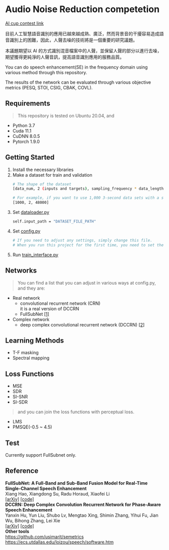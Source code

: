 # Audio Noise Reduction competetion
[AI cup contest link](https://aidea-web.tw/topic/8d381596-ee9d-45d5-b779-188909ccb0c8?lang=en)

目前人工智慧語音識別的應用已越來越成熟、廣泛，然而背景音的干擾容易造成語音識別上的困難，因此，人聲去噪的技術將是一個重要的研究議題。

本議題期望以 AI 的方式識別混音檔案中的人聲，並保留人聲的部分以進行去噪，期望獲得更純淨的人聲音訊，提高語音識別應用的服務品質。

You can do speech enhancement(SE) in the frequency domain using various method through this repository.
  
The results of the network can be evaluated through various objective metrics (PESQ, STOI, CSIG, CBAK, COVL).

## Requirements
> This repository is tested on Ubuntu 20.04, and
* Python 3.7
* Cuda 11.1
* CuDNN 8.0.5
* Pytorch 1.9.0

## Getting Started   
1. Install the necessary libraries 
2. Make a dataset for train and validation
   ```sh
   # The shape of the dataset
   [data_num, 2 (inputs and targets), sampling_frequency * data_length]   
   
   # For example, if you want to use 1,000 3-second data sets with a sampling frequency of 16k, the shape is,   
   [1000, 2, 48000]
   ```
4. Set [dataloader.py](https://github.com/seorim0/Speech_enhancement_for_you/blob/main/dataloader.py)
   ```sh
   self.input_path = "DATASET_FILE_PATH"
   ```
5. Set [config.py](https://github.com/seorim0/Speech_enhancement_for_you/blob/main/config.py)
   ```sh
   # If you need to adjust any settings, simply change this file.   
   # When you run this project for the first time, you need to set the path where the model and logs will be saved. 
   ```
6. Run [train_interface.py](https://github.com/seorim0/Speech_enhancement_for_you/blob/main/train_interface.py)


<!-- NETWORKS -->
## Networks   
> You can find a list that you can adjust in various ways at config.py, and they are:   
* Real network   
   - convolutional recurrent network (CRN)   
   it is a real version of DCCRN   
   - FullSubNet [[1]](https://arxiv.org/abs/2010.15508)  
* Complex network   
   - deep complex convolutional recurrent network (DCCRN) [[2]](https://arxiv.org/abs/2008.00264)  

<!-- LEARNING METHODS -->
## Learning Methods
* T-F masking
* Spectral mapping

<!-- LOSS FUNCTIONS -->
## Loss Functions   
* MSE   
* SDR   
* SI-SNR   
* SI-SDR   

> and you can join the loss functions with perceptual loss.   
* LMS
* PMSQE(-0.5 ~ 4.5)

## Test

Currently support FullSubnet only.

## Reference   
**FullSubNet: A Full-Band and Sub-Band Fusion Model for Real-Time Single-Channel Speech Enhancement**    
Xiang Hao, Xiangdong Su, Radu Horaud, Xiaofei Li   
[[arXiv]](https://arxiv.org/abs/2010.15508)  [[code]](https://github.com/haoxiangsnr/FullSubNet)   
**DCCRN: Deep Complex Convolution Recurrent Network for Phase-Aware Speech Enhancement**   
Yanxin Hu, Yun Liu, Shubo Lv, Mengtao Xing, Shimin Zhang, Yihui Fu, Jian Wu, Bihong Zhang, Lei Xie   
[[arXiv]](https://arxiv.org/abs/2008.00264)  [[code]](https://github.com/huyanxin/DeepComplexCRN)   
**Other tools**   
https://github.com/usimarit/semetrics     
https://ecs.utdallas.edu/loizou/speech/software.htm   

